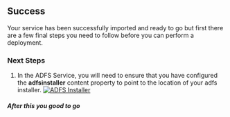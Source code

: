 [wl]: https://raw.github.com/persistentsystems/solutions-import-beta/ADFS-Service/adfsinstaller.png

## Success
Your service has been successfully imported and ready to go but first there are a few final steps you need to follow before you can perform a deployment.

### Next Steps
1. In the ADFS Service, you will need to ensure that you have configured the **adfsinstaller** content property to point to the location of your adfs installer.
[![ADFS Installer][wl]][wl]

##### After this you good to go